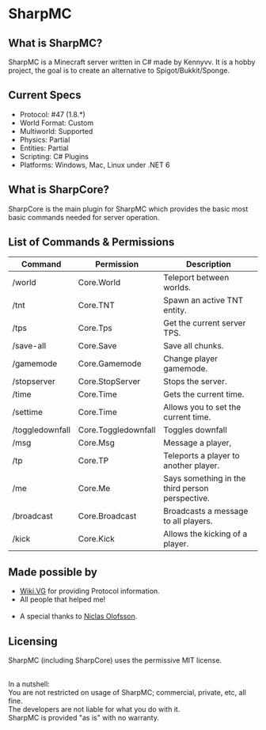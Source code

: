 # SharpMC

What is SharpMC?
----------------
SharpMC is a Minecraft server written in C# made by Kennyvv.
It is a hobby project, the goal is to create an alternative to Spigot/Bukkit/Sponge.

Current Specs
-----------------
  - Protocol: #47 (1.8.*)
  - World Format: Custom
  - Multiworld: Supported
  - Physics: Partial
  - Entities: Partial
  - Scripting: C# Plugins
  - Platforms: Windows, Mac, Linux under .NET 6

What is SharpCore?
----------------
SharpCore is the main plugin for SharpMC which provides the basic most basic commands needed for server operation.

List of Commands & Permissions
------------------------------

| Command               | Permission                      | Description                                     |
|-----------------------|---------------------------------|-------------------------------------------------|
| /world                | Core.World                      | Teleport between worlds.                        |
| /tnt                  | Core.TNT                        | Spawn an active TNT entity.                     |
| /tps                  | Core.Tps                        | Get the current server TPS.                     |
| /save-all             | Core.Save                       | Save all chunks.                                |
| /gamemode             | Core.Gamemode                   | Change player gamemode.                         |
| /stopserver           | Core.StopServer                 | Stops the server.                               |
| /time                 | Core.Time                       | Gets the current time.                          |
| /settime              | Core.Time                       | Allows you to set the current time.             |
| /toggledownfall       | Core.Toggledownfall             | Toggles downfall                                |
| /msg                  | Core.Msg                        | Message a player,                               |
| /tp                   | Core.TP                         | Teleports a player to another player.           |
| /me                   | Core.Me                         | Says something in the third person perspective. |
| /broadcast            | Core.Broadcast                  | Broadcasts a message to all players.            |
| /kick                 | Core.Kick                       | Allows the kicking of a player.                 |

Made possible by
------------------
  - <a href="http://wiki.vg/">Wiki.VG</a> for providing Protocol information.<br>
  - All people that helped me!<br><br>
  - A special thanks to <a href="https://github.com/NiclasOlofsson/">Niclas Olofsson</a>.

Licensing
----------
SharpMC (including SharpCore) uses the permissive MIT license.<br><br>

In a nutshell:<br>
You are not restricted on usage of SharpMC; commercial, private, etc, all fine.<br>
The developers are not liable for what you do with it.<br>
SharpMC is provided "as is" with no warranty.<br>
